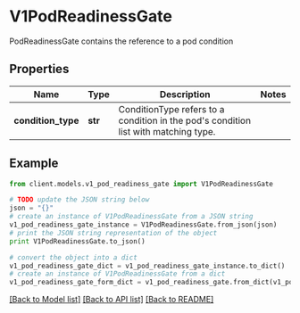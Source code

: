 # V1PodReadinessGate

PodReadinessGate contains the reference to a pod condition

## Properties
Name | Type | Description | Notes
------------ | ------------- | ------------- | -------------
**condition_type** | **str** | ConditionType refers to a condition in the pod&#39;s condition list with matching type. | 

## Example

```python
from client.models.v1_pod_readiness_gate import V1PodReadinessGate

# TODO update the JSON string below
json = "{}"
# create an instance of V1PodReadinessGate from a JSON string
v1_pod_readiness_gate_instance = V1PodReadinessGate.from_json(json)
# print the JSON string representation of the object
print V1PodReadinessGate.to_json()

# convert the object into a dict
v1_pod_readiness_gate_dict = v1_pod_readiness_gate_instance.to_dict()
# create an instance of V1PodReadinessGate from a dict
v1_pod_readiness_gate_form_dict = v1_pod_readiness_gate.from_dict(v1_pod_readiness_gate_dict)
```
[[Back to Model list]](../README.md#documentation-for-models) [[Back to API list]](../README.md#documentation-for-api-endpoints) [[Back to README]](../README.md)


